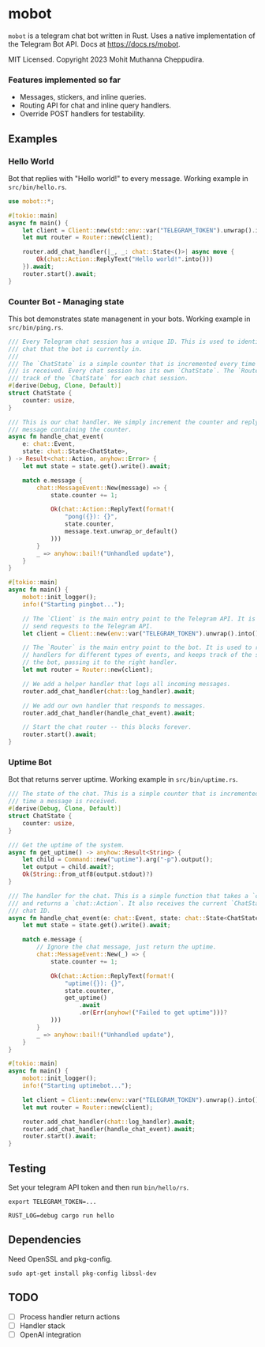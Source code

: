 # mobot

`mobot` is a telegram chat bot written in Rust. Uses a native implementation of the
Telegram Bot API. Docs at https://docs.rs/mobot.

MIT Licensed. Copyright 2023 Mohit Muthanna Cheppudira.

### Features implemented so far

-   Messages, stickers, and inline queries.
-   Routing API for chat and inline query handlers.
-   Override POST handlers for testability.

## Examples

### Hello World

Bot that replies with "Hello world!" to every message. Working example in `src/bin/hello.rs`.

```rust
use mobot::*;

#[tokio::main]
async fn main() {
    let client = Client::new(std::env::var("TELEGRAM_TOKEN").unwrap().into());
    let mut router = Router::new(client);

    router.add_chat_handler(|_, _: chat::State<()>| async move {
        Ok(chat::Action::ReplyText("Hello world!".into()))
    }).await;
    router.start().await;
}
```

### Counter Bot - Managing state

This bot demonstrates state managenent in your bots. Working example in `src/bin/ping.rs`.

```rust
/// Every Telegram chat session has a unique ID. This is used to identify the
/// chat that the bot is currently in.
///
/// The `ChatState` is a simple counter that is incremented every time a message
/// is received. Every chat session has its own `ChatState`. The `Router` keeps
/// track of the `ChatState` for each chat session.
#[derive(Debug, Clone, Default)]
struct ChatState {
    counter: usize,
}

/// This is our chat handler. We simply increment the counter and reply with a
/// message containing the counter.
async fn handle_chat_event(
    e: chat::Event,
    state: chat::State<ChatState>,
) -> Result<chat::Action, anyhow::Error> {
    let mut state = state.get().write().await;

    match e.message {
        chat::MessageEvent::New(message) => {
            state.counter += 1;

            Ok(chat::Action::ReplyText(format!(
                "pong({}): {}",
                state.counter,
                message.text.unwrap_or_default()
            )))
        }
        _ => anyhow::bail!("Unhandled update"),
    }
}

#[tokio::main]
async fn main() {
    mobot::init_logger();
    info!("Starting pingbot...");

    // The `Client` is the main entry point to the Telegram API. It is used to
    // send requests to the Telegram API.
    let client = Client::new(env::var("TELEGRAM_TOKEN").unwrap().into());

    // The `Router` is the main entry point to the bot. It is used to register
    // handlers for different types of events, and keeps track of the state of
    // the bot, passing it to the right handler.
    let mut router = Router::new(client);

    // We add a helper handler that logs all incoming messages.
    router.add_chat_handler(chat::log_handler).await;

    // We add our own handler that responds to messages.
    router.add_chat_handler(handle_chat_event).await;

    // Start the chat router -- this blocks forever.
    router.start().await;
}
```

### Uptime Bot

Bot that returns server uptime. Working example in `src/bin/uptime.rs`.

```rust
/// The state of the chat. This is a simple counter that is incremented every
/// time a message is received.
#[derive(Debug, Clone, Default)]
struct ChatState {
    counter: usize,
}

/// Get the uptime of the system.
async fn get_uptime() -> anyhow::Result<String> {
    let child = Command::new("uptime").arg("-p").output();
    let output = child.await?;
    Ok(String::from_utf8(output.stdout)?)
}

/// The handler for the chat. This is a simple function that takes a `chat::Event`
/// and returns a `chat::Action`. It also receives the current `ChatState` for the
/// chat ID.
async fn handle_chat_event(e: chat::Event, state: chat::State<ChatState>)-> Result<chat::Action, anyhow::Error> {
    let mut state = state.get().write().await;

    match e.message {
        // Ignore the chat message, just return the uptime.
        chat::MessageEvent::New(_) => {
            state.counter += 1;

            Ok(chat::Action::ReplyText(format!(
                "uptime({}): {}",
                state.counter,
                get_uptime()
                    .await
                    .or(Err(anyhow!("Failed to get uptime")))?
            )))
        }
        _ => anyhow::bail!("Unhandled update"),
    }
}

#[tokio::main]
async fn main() {
    mobot::init_logger();
    info!("Starting uptimebot...");

    let client = Client::new(env::var("TELEGRAM_TOKEN").unwrap().into());
    let mut router = Router::new(client);

    router.add_chat_handler(chat::log_handler).await;
    router.add_chat_handler(handle_chat_event).await;
    router.start().await;
}
```

## Testing

Set your telegram API token and then run `bin/hello/rs`.

```
export TELEGRAM_TOKEN=...

RUST_LOG=debug cargo run hello
```

## Dependencies

Need OpenSSL and pkg-config.

```
sudo apt-get install pkg-config libssl-dev
```

## TODO

-   [ ] Process handler return actions
-   [ ] Handler stack
-   [ ] OpenAI integration
